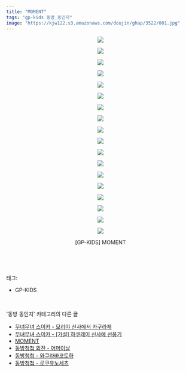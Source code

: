 ```yaml
---
title: "MOMENT"
tags: "gp-kids 동방_동인지"
image: "https://kjw122.s3.amazonaws.com/doujin/ghap/3522/001.jpg"
---
```

<div class="article">
<p style="text-align: center; clear: none; float: none;"><img src="{{ site.imgserver5 }}/ghap/3522/001.jpg"/></p>
<p style="text-align: center; clear: none; float: none;"><img src="{{ site.imgserver5 }}/ghap/3522/002.jpg"/></p>
<p style="text-align: center; clear: none; float: none;"><img src="{{ site.imgserver5 }}/ghap/3522/003.jpg"/></p>
<p style="text-align: center; clear: none; float: none;"><img src="{{ site.imgserver5 }}/ghap/3522/004.jpg"/></p>
<p style="text-align: center; clear: none; float: none;"><img src="{{ site.imgserver5 }}/ghap/3522/005.jpg"/></p>
<p style="text-align: center; clear: none; float: none;"><img src="{{ site.imgserver5 }}/ghap/3522/006.jpg"/></p>
<p style="text-align: center; clear: none; float: none;"><img src="{{ site.imgserver5 }}/ghap/3522/007.jpg"/></p>
<p style="text-align: center; clear: none; float: none;"><img src="{{ site.imgserver5 }}/ghap/3522/008.jpg"/></p>
<p style="text-align: center; clear: none; float: none;"><img src="{{ site.imgserver5 }}/ghap/3522/009.jpg"/></p>
<p style="text-align: center; clear: none; float: none;"><img src="{{ site.imgserver5 }}/ghap/3522/010.jpg"/></p>
<p style="text-align: center; clear: none; float: none;"><img src="{{ site.imgserver5 }}/ghap/3522/011.jpg"/></p>
<p style="text-align: center; clear: none; float: none;"><img src="{{ site.imgserver5 }}/ghap/3522/012.jpg"/></p>
<p style="text-align: center; clear: none; float: none;"><img src="{{ site.imgserver5 }}/ghap/3522/013.jpg"/></p>
<p style="text-align: center; clear: none; float: none;"><img src="{{ site.imgserver5 }}/ghap/3522/014.jpg"/></p>
<p style="text-align: center; clear: none; float: none;"><img src="{{ site.imgserver5 }}/ghap/3522/015.jpg"/></p>
<p style="text-align: center; clear: none; float: none;"><img src="{{ site.imgserver5 }}/ghap/3522/016.jpg"/></p>
<p style="text-align: center; clear: none; float: none;"><img src="{{ site.imgserver5 }}/ghap/3522/017.jpg"/></p>
<p style="text-align: center; clear: none; float: none;"><img src="{{ site.imgserver5 }}/ghap/3522/018.jpg"/></p>
<p style="text-align: center; clear: none; float: none;">[GP-KIDS] MOMENT</p>
<p><br/></p>
</div><br/>
<div class="tagTrail">
<p>태그: </p>
<ul>
<li>GP-KIDS</li>
</ul>
</div><br/>
<div class="another">
<p>'동방 동인지' 카테고리의 다른 글</p>
<ul>
<li><a href="/ghap_3524">무녀무녀 스이카 - 모리야 신사에서 카구라제</a></li>
<li><a href="/ghap_3523">무녀무녀 스이카 - [가설] 하쿠레이 신사에 선풍기</a></li>
<li><a href="/ghap_3522">MOMENT</a></li>
<li><a href="/ghap_3521">동방청첩 외전 - 어머이날</a></li>
<li><a href="/ghap_3520">동방청첩 - 와쿠라바코토하</a></li>
<li><a href="/ghap_3519">동방청첩 - 로쿠유노세츠</a></li>
</ul>
</div><br/>
<div class="cb_module cb_fluid">
<div class="cb_wrt cb_profile">
</div><!-- commentList close -->
</div><br/>
